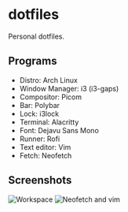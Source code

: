 # dotfiles
Personal dotfiles.

## Programs
- Distro: Arch Linux
- Window Manager: i3 (i3-gaps)
- Compositor: Picom
- Bar: Polybar
- Lock: i3lock
- Terminal: Alacritty
- Font: Dejavu Sans Mono
- Runner: Rofi
- Text editor: Vim
- Fetch: Neofetch

## Screenshots
![Workspace](https://user-images.githubusercontent.com/82092080/151531895-a9522665-bbc2-4fff-9484-0f709b392864.png)
![Neofetch and vim](https://user-images.githubusercontent.com/82092080/151531909-c30dad51-8f61-401e-924a-c73b5388a68a.png)
